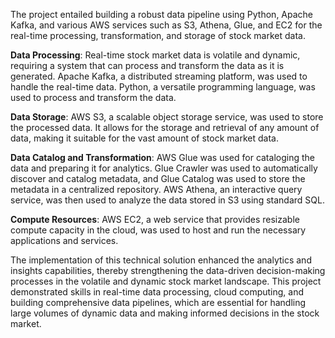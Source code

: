 The project entailed building a robust data pipeline using Python, Apache Kafka, and various AWS services such as S3, Athena, Glue, and EC2 for the real-time processing, transformation, and storage of stock market data.

**Data Processing**: Real-time stock market data is volatile and dynamic, requiring a system that can process and transform the data as it is generated. Apache Kafka, a distributed streaming platform, was used to handle the real-time data. Python, a versatile programming language, was used to process and transform the data.

**Data Storage**: AWS S3, a scalable object storage service, was used to store the processed data. It allows for the storage and retrieval of any amount of data, making it suitable for the vast amount of stock market data.

**Data Catalog and Transformation**: AWS Glue was used for cataloging the data and preparing it for analytics. Glue Crawler was used to automatically discover and catalog metadata, and Glue Catalog was used to store the metadata in a centralized repository. AWS Athena, an interactive query service, was then used to analyze the data stored in S3 using standard SQL.

**Compute Resources**: AWS EC2, a web service that provides resizable compute capacity in the cloud, was used to host and run the necessary applications and services.

The implementation of this technical solution enhanced the analytics and insights capabilities, thereby strengthening the data-driven decision-making processes in the volatile and dynamic stock market landscape. This project demonstrated skills in real-time data processing, cloud computing, and building comprehensive data pipelines, which are essential for handling large volumes of dynamic data and making informed decisions in the stock market.
